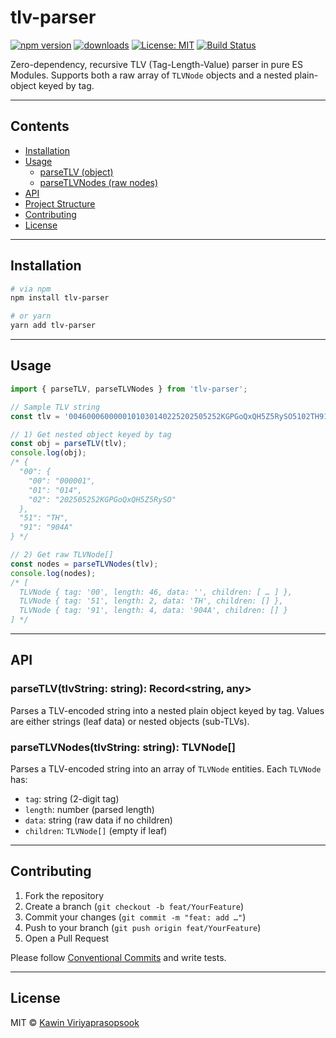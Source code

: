 # tlv-parser

[![npm version](https://img.shields.io/npm/v/tlv-parser.svg)](https://www.npmjs.com/package/tlv-parser)
[![downloads](https://img.shields.io/npm/dm/tlv-parser.svg)](https://www.npmjs.com/package/tlv-parser)
[![License: MIT](https://img.shields.io/badge/License-MIT-blue.svg)](./LICENSE)
[![Build Status](https://github.com/bouroo/tlv-parser/actions/workflows/test.yml/badge.svg)](https://github.com/bouroo/tlv-parser/actions)

Zero-dependency, recursive TLV (Tag-Length-Value) parser in pure ES Modules.
Supports both a raw array of `TLVNode` objects and a nested plain-object keyed by tag.

---

## Contents

- [Installation](#installation)
- [Usage](#usage)
  - [parseTLV (object)](#parsetlv-object)
  - [parseTLVNodes (raw nodes)](#parsetlvnodes-raw-nodes)
- [API](#api)
- [Project Structure](#project-structure)
- [Contributing](#contributing)
- [License](#license)

---

## Installation

```bash
# via npm
npm install tlv-parser

# or yarn
yarn add tlv-parser
```

---

## Usage

```js
import { parseTLV, parseTLVNodes } from 'tlv-parser';

// Sample TLV string
const tlv = '0046000600000101030140225202505252KGPGoQxQH5Z5RySO5102TH9104904A';

// 1) Get nested object keyed by tag
const obj = parseTLV(tlv);
console.log(obj);
/* {
  "00": {
    "00": "000001",
    "01": "014",
    "02": "202505252KGPGoQxQH5Z5RySO"
  },
  "51": "TH",
  "91": "904A"
} */

// 2) Get raw TLVNode[]
const nodes = parseTLVNodes(tlv);
console.log(nodes);
/* [
  TLVNode { tag: '00', length: 46, data: '', children: [ … ] },
  TLVNode { tag: '51', length: 2, data: 'TH', children: [] },
  TLVNode { tag: '91', length: 4, data: '904A', children: [] }
] */
```

---

## API

### parseTLV(tlvString: string): Record<string, any>

Parses a TLV-encoded string into a nested plain object keyed by tag.
Values are either strings (leaf data) or nested objects (sub-TLVs).

### parseTLVNodes(tlvString: string): TLVNode[]

Parses a TLV-encoded string into an array of `TLVNode` entities.
Each `TLVNode` has:
- `tag`: string (2-digit tag)
- `length`: number (parsed length)
- `data`: string (raw data if no children)
- `children`: `TLVNode[]` (empty if leaf)

---

## Contributing

1. Fork the repository
2. Create a branch (`git checkout -b feat/YourFeature`)
3. Commit your changes (`git commit -m "feat: add …"`)
4. Push to your branch (`git push origin feat/YourFeature`)
5. Open a Pull Request

Please follow [Conventional Commits](https://www.conventionalcommits.org/) and write tests.

---

## License

MIT © [Kawin Viriyaprasopsook](https://github.com/bouroo)
